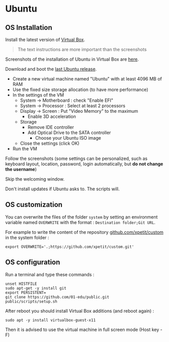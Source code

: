 # Ubuntu

## OS Installation

Install the latest version of [Virtual Box](https://www.virtualbox.org/wiki/Downloads).

> The text instructions are more important than the screenshots

Screenshots of the installation of Ubuntu in Virtual Box are [here](https://github.com/xpetit/vbox-ubuntu-install/blob/master/README.md).

Download and boot the [last Ubuntu release](http://releases.ubuntu.com/19.10/ubuntu-19.10-desktop-amd64.iso).

-   Create a new virtual machine named "Ubuntu" with at least 4096 MB of RAM
-   Use the fixed size storage allocation (to have more performance)
-   In the settings of the VM
    -   System -> Motherboard : check "Enable EFI"
    -   System -> Processor : Select at least 2 processors
    -   Display -> Screen : Put "Video Memory" to the maximum
        -   Enable 3D acceleration
    -   Storage
        -   Remove IDE controller
        -   Add Optical Drive to the SATA controller
            -   Choose your Ubuntu ISO image
    -   Close the settings (click OK)
-   Run the VM

Follow the screenshots (some settings can be personalized, such as keyboard layout, location, password, login automatically, but **do not change the username**)

Skip the welcoming window.

Don't install updates if Ubuntu asks to. The scripts will.

## OS customization

You can overwrite the files of the folder `system` by setting an environment variable named `OVERWRITE` with the format : `Destination folder;Git URL`.

For example to write the content of the repository [github.com/xpetit/custom](https://github.com/xpetit/custom) in the system folder :

```shell
export OVERWRITE='.;https://github.com/xpetit/custom.git'
```

## OS configuration

Run a terminal and type these commands :

```shell
unset HISTFILE
sudo apt-get -y install git
export PERSISTENT=
git clone https://github.com/01-edu/public.git
public/scripts/setup.sh
```

After reboot you should install Virtual Box additions (and reboot again) :

```shell
sudo apt -y install virtualbox-guest-x11
```

Then it is advised to use the virtual machine in full screen mode (Host key - F)
